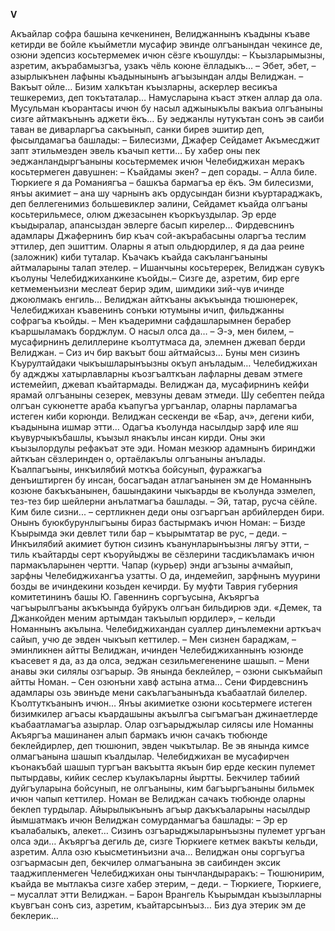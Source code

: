 **V**


Акъайлар софра башына кечкенинен, Велиджаннынъ къадыны къаве кетирди ве бойле къыйметли мусафир эвинде олгъанындан чекинсе де, озюни эдепсиз косьтермемек ичюн сёзге къошулды:
– Къызларымызны, азретим, акърабамызгъа, узакъ чёль коюне ёлладыкъ…
– Эбет, эбет, – азырлыкънен лафыны къадынынынъ агъызындан алды Велиджан. – Вакъыт ойле… Бизим халкътан къызларны, аскерлер весикъа тешкеремиз, деп токътаталар… Намусларына къаст эткен аллар да ола. Мусульман къорантасы ичюн бу насыл аджыныкълы вакъиа олгъаныны сизге айтмакънынъ аджети ёкъ…
Бу эеджанлы нутукътан сонъ эв саиби таван ве диварларгъа сакъынып, санки бирев эшитир деп, фысылдамагъа башлады:
– Билесизми, Джафер Сейдамет Акъмесджит запт этильмезден эвель къачып кетти…
Бу хабер оны пек эеджанландыргъаныны косьтермемек ичюн Челебиджихан  меракъ косьтермеген давушнен:
– Къайдамы экен? – деп сорады.
– Алла биле. Тюркиеге я да Романиягъа – башкъа бармагъа ер ёкъ. Эм билесизми, янъы акимиет – ана шу чарнынъ акъ ордусындан бизни къуртараджакъ, деп беллегенимиз большевиклер эалини, Сейдамет къайда олгъаны косьтерильмесе, олюм джезасынен къоркъуздылар. Эр ерде къыдыралар, апансыздан эвлерге басып кирелер… Фирдевснинъ  адамлары Джафернинъ бир къач сой-акърабасыны оларгъа теслим эттилер, деп эшиттим. Оларны я атып ольдюрдилер, я да даа реине (заложник) киби туталар. Къачакъ къайда сакълангъаныны айтмаларыны талап этелер. – Ишанчыны косьтеререк, Велиджан сувукъ къолуны Челебиджиханкине къойды.– Сизге де, азретим, бир ерге кетмеменъизни меслеат берир эдим, шимдики зий-чув ичинде джоюлмакъ  енгиль…
Велиджан айткъаны акъкъында тюшюнерек, Челебиджихан къавенинъ сонъки ютумыны ичип, фильджанны софрагъа къойды.
– Мен къадеримни сафдашларымнен берабер къаршыламакъ борджлум. О насыл олса да… 
– Э-э, мен билем, – мусафирнинъ делиллерине къолтутмаса да, элемнен джевап берди Велиджан. – Сиз ич бир вакъыт бош айтмайсыз… Буны мен сизинъ Къурултайдаки чыкъышларынъызны окъуп анъладым…
Челебиджихан бу аджджы хатырлавларны къозгъалткъан лафларны девам этмеге истемейип, джевап къайтармады.
Велиджан да, мусафирнинъ кейфи ярамай олгъаныны сезерек, мевзуны девам этмеди. Шу себептен пейда олгъан сукюнетте араба къапугъа ургъанлар, оларны парламагъа истеген киби корюнди.
Велиджан сескенди ве «Бар, ач», дегени киби, къадынына ишмар этти…
Одагъа къолунда насылдыр зарф иле яш къувурчыкъбашлы, къызыл янакълы инсан кирди. Оны эки къызылордулы рефакъат эте эди. Номан мезкюр адамнынъ биринджи айткъан сёзлеринден о, ортаёлакълы олгъаныны анълады. Къалпагъыны, инкъилябий моткъа бойсунып, фуражкагъа денъиштирген бу инсан, босагъадан атлагъанынен эм де Номаннынъ козюне бакъкъанынен, башындакини чыкъарды ве къолунда эзмелеп, тез-тез бир шейлерни анълатмагъа башлады.
– Эй, татар, русча сёйле. Ким биле сизни... – сертликнен деди оны озгъаргъан арбийлерден бири.
Онынъ буюкбурунлыгъыны бираз бастырмакъ ичюн Номан:
– Бизде Къырымда эки девлет тили бар – къырымтатар ве рус, – деди.
– Инкъилябий акимиет бутюн сизинъ къанунларынъызны лягъу этти, – тиль къайтарды серт къоруйыджы ве сёзлерини тасдикъламакъ ичюн пармакъларынен чертти.
Чапар (курьер) энди агъзыны ачмайып, зарфны Челебиджихангъа узатты.
О да, индемейип, зарфнынъ муурини бозды ве ичиндекини козьден кечирди. Бу муфти Таврия губерния комитетининъ башы Ю. Гавеннинъ соргъусына, Акъяргъа чагъырылгъаны акъкъында буйрукъ олгъан бильдирюв эди.
«Демек, та Джанкойден меним артымдан такъылып юрдилер», – кельди Номаннынъ акълына.
Челебиджихандан суаллер динълемекни арткъач сайып, учю де эвден чыкъып кеттилер.
– Мен сизнен бараджам, – эминликнен айтты Велиджан, ичинден Челебиджиханнынъ юзюнде къасевет я да, аз да олса, эеджан сезильмегененине шашып.
– Мени анавы эки силялы озгъарыр. Эв янында беклейлер, – озюни сыкъмайып айтты Номан. – Сен озюнъни хавф астына атма… Сени Фирдевснинъ адамлары озь эвинъде мени сакълагъанынъда къабаатлай билелер. Къолтуткъанынъ ичюн… Янъы акимиетке озюни косьтермеге истеген бизимкилер агъасы къардашыны акъылгъа сыгъмагъан джинаетлерде къабаатламагъа азырлар.
Олар озгъарыджылар силясы иле Номанны Акъяргъа машинанен алып бармакъ ичюн сачакъ тюбюнде беклейдирлер, деп тюшюнип, эвден чыкътылар. Ве эв янында кимсе олмагъанына шашып къалдылар.
Челебиджихан ве мусафирчен къонакъбай шашып тургъан вакъытта якъын бир ерде кескин пулемет пытырдавы, кийик сеслер къулакъларны йыртты. Бекчилер табиий дуйгъуларына бойсунып, не олгъаныны, ким багъыргъаныны бильмек ичюн чапып кеттилер.
Номан ве Велиджан сачакъ тюбюнде оларны беклеп турдылар. Айырылыкънынъ агъыр дакъкъаларыны насылдыр йымшатмакъ ичюн Велиджан сомурданмагъа башлады:
– Эр ер къалабалыкъ, алекет… Сизинъ озгъарыджыларынъызны пулемет ургъан олса эди… Акъяргъа дегиль де, сизге Тюркиеге кетмек вакъты кельди, азретим. Алла озю къысметинъизни ача…
Велиджан оны соргъугъа озгъармасын деп, бекчилер олмагъанына эв саибинден эксик тааджипленмеген Челебиджихан оны тынчландыраракъ:
– Тюшюнирим, къайда  ве мытлакъа сизге хабер этерим, – деди.
– Тюркиеге, Тюркиеге, – мусаллат этти Велиджан. – Барон Врангель Къырымдан къызылларны къувгъан сонъ сиз, азретим, къайтарсынъыз… Биз дуа этерик эм де беклерик…
